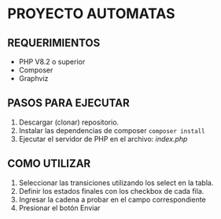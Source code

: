 # PROYECTO AUTOMATAS

## REQUERIMIENTOS

- PHP V8.2 o superior
- Composer
- Graphviz

## PASOS PARA EJECUTAR

1. Descargar (clonar) repositorio.
2. Instalar las dependencias de composer
    `
    composer install
    `
3. Ejecutar el servidor de PHP en el archivo: *index.php*

## COMO UTILIZAR

1. Seleccionar las transiciones utilizando los select en la tabla.
2. Definir los estados finales con los checkbox de cada fila.
3. Ingresar la cadena a probar en el campo correspondiente
4. Presionar el botón Enviar
